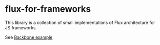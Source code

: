 # flux-for-frameworks

This library is a collection of small implementations of Flux architecture for JS frameworks.

See [Backbone example](examples/backbone.html).
